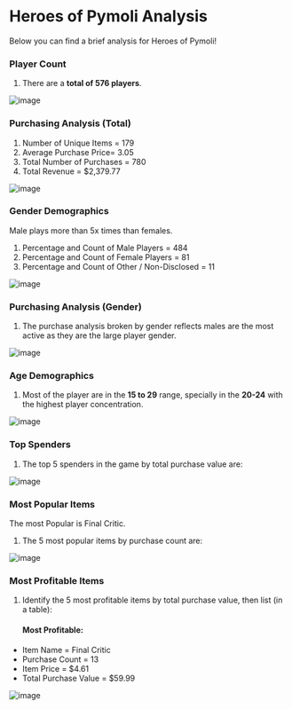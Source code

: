 # Heroes of Pymoli Analysis


Below you can find a brief analysis for Heroes of Pymoli!


### Player Count

1. There are a **total of 576 players**.

![image](https://user-images.githubusercontent.com/80076539/130152107-9e2fa6ec-b1a2-4380-ae80-7f268ff06aa5.png)

### Purchasing Analysis (Total)

1. Number of Unique Items = 179
2. Average Purchase Price= 3.05
3. Total Number of Purchases = 780
4. Total Revenue = $2,379.77

![image](https://user-images.githubusercontent.com/80076539/130152161-c46157fe-d002-4d57-af90-4f006ff7aace.png)


### Gender Demographics

Male plays more than 5x times than females.

1. Percentage and Count of Male Players = 484
2. Percentage and Count of Female Players = 81
3. Percentage and Count of Other / Non-Disclosed = 11

![image](https://user-images.githubusercontent.com/80076539/130154664-2e224392-70c6-4a7e-9e1e-51ccaef3567a.png)



### Purchasing Analysis (Gender)

1. The purchase analysis broken by gender reflects males are the most active as they are the large player gender.

![image](https://user-images.githubusercontent.com/80076539/130152894-16bc046f-e1c1-4ab3-8b42-d8193775ad79.png)


### Age Demographics

1. Most of the player are in the **15 to 29** range, specially in the **20-24** with the highest player concentration.

![image](https://user-images.githubusercontent.com/80076539/130153069-15a645b5-85fa-47a6-a4a1-644f3245dc6e.png)


### Top Spenders

1. The top 5 spenders in the game by total purchase value are:

![image](https://user-images.githubusercontent.com/80076539/130153295-afdca891-a56b-4dbc-8642-43363b5e5927.png)


### Most Popular Items

The most Popular is Final Critic.

1. The 5 most popular items by purchase count are:

![image](https://user-images.githubusercontent.com/80076539/130153420-f925a813-5d6b-4f25-9192-75861fa5b0ac.png)


### Most Profitable Items

1. Identify the 5 most profitable items by total purchase value, then list (in a table):
   
   #### Most Profitable:
  * Item Name = Final Critic
  * Purchase Count = 13	
  * Item Price = $4.61
  * Total Purchase Value = $59.99

![image](https://user-images.githubusercontent.com/80076539/130153589-8f127d4d-df79-44d8-bcb3-b0a6e106fab6.png)
